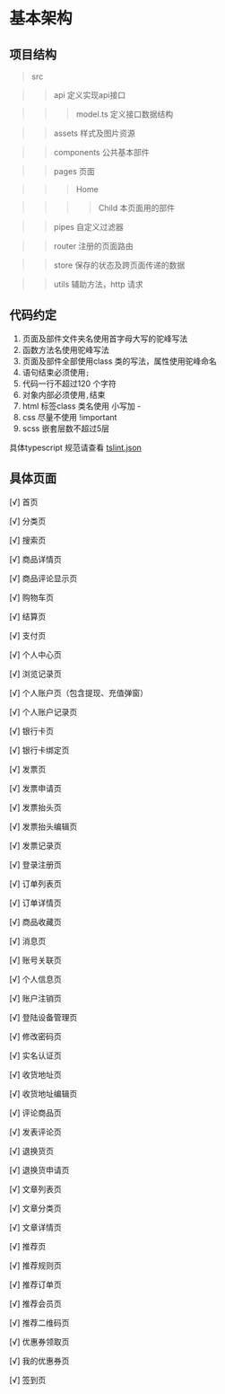 # 基本架构

## 项目结构

> src

>> api 定义实现api接口

>>> model.ts 定义接口数据结构

>> assets 样式及图片资源

>> components 公共基本部件

>> pages 页面

>>> Home

>>>> Child 本页面用的部件

>> pipes 自定义过滤器

>> router 注册的页面路由

>> store 保存的状态及跨页面传递的数据

>> utils 辅助方法，http 请求


## 代码约定

1. 页面及部件文件夹名使用首字母大写的驼峰写法
2. 函数方法名使用驼峰写法
3. 页面及部件全部使用class 类的写法，属性使用驼峰命名
4. 语句结束必须使用`;`
5. 代码一行不超过120 个字符
6. 对象内部必须使用`,`结束
7. html 标签class 类名使用 小写加 - 
8. css 尽量不使用 !important
9. scss 嵌套层数不超过5层

具体typescript 规范请查看 [tslint.json](https://github.com/zx648383079/Vue-Shop/blob/master/tslint.json) 

## 具体页面

[√] 首页

[√] 分类页

[√] 搜索页

[√] 商品详情页

[√] 商品评论显示页

[√] 购物车页

[√] 结算页

[√] 支付页

[√] 个人中心页

[√] 浏览记录页

[√] 个人账户页（包含提现、充值弹窗）

[√] 个人账户记录页

[√] 银行卡页

[√] 银行卡绑定页

[√] 发票页

[√] 发票申请页

[√] 发票抬头页

[√] 发票抬头编辑页

[√] 发票记录页

[√] 登录注册页

[√] 订单列表页

[√] 订单详情页

[√] 商品收藏页

[√] 消息页

[√] 账号关联页

[√] 个人信息页

[√] 账户注销页

[√] 登陆设备管理页

[√] 修改密码页

[√] 实名认证页

[√] 收货地址页

[√] 收货地址编辑页

[√] 评论商品页

[√] 发表评论页

[√] 退换货页

[√] 退换货申请页

[√] 文章列表页

[√] 文章分类页

[√] 文章详情页

[√] 推荐页

[√] 推荐规则页

[√] 推荐订单页

[√] 推荐会员页

[√] 推荐二维码页

[√] 优惠券领取页

[√] 我的优惠券页

[√] 签到页